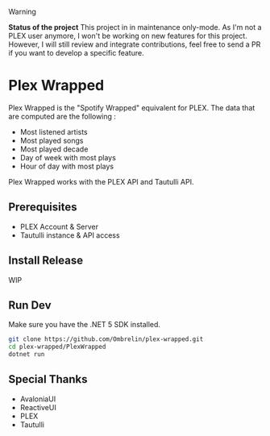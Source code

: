 > [!WARNING]  
>  **Status of the project**
> This project in in maintenance only-mode. As I'm not a PLEX user anymore, I won't be working on new features for this project.
> However, I will still review and integrate contributions, feel free to send a PR if you want to develop a specific feature.


# Plex Wrapped

Plex Wrapped is the "Spotify Wrapped" equivalent for PLEX. The data that are computed are the following : 

- Most listened artists
- Most played songs
- Most played decade
- Day of week with most plays
- Hour of day with most plays

Plex Wrapped works with the PLEX API and Tautulli API.

## Prerequisites

- PLEX Account & Server
- Tautulli instance & API access

## Install Release

WIP 

## Run Dev

Make sure you have the .NET 5 SDK installed.

```bash
git clone https://github.com/Ombrelin/plex-wrapped.git
cd plex-wrapped/PlexWrapped
dotnet run
```

## Special Thanks

- AvaloniaUI
- ReactiveUI
- PLEX
- Tautulli

